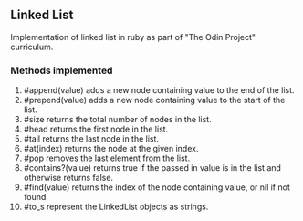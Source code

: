## Linked List

Implementation of linked list in ruby as part of "The Odin Project" curriculum.

### Methods implemented
 1. #append(value) adds a new node containing value to the end of the list.
 2. #prepend(value) adds a new node containing value to the start of the list.
 3. #size returns the total number of nodes in the list.
 4. #head returns the first node in the list.
 5. #tail returns the last node in the list.
6. #at(index) returns the node at the given index.
7. #pop removes the last element from the list.
8. #contains?(value) returns true if the passed in value is in the list and otherwise returns false.
9. #find(value) returns the index of the node containing value, or nil if not found.
10. #to_s represent the LinkedList objects as strings.
